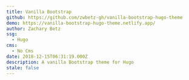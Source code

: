 ```yaml
---
title: Vanilla Bootstrap
github: https://github.com/zwbetz-gh/vanilla-bootstrap-hugo-theme
demo: https://vanilla-bootstrap-hugo-theme.netlify.app/
author: Zachary Betz
ssg:
  - Hugo
cms:
  - No Cms
date: 2018-12-15T06:31:19.000Z
description: A vanilla Bootstrap theme for Hugo
stale: false
---
```

